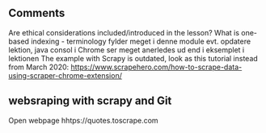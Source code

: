 ## Comments
Are ethical considerations included/introduced in the lesson?
What is one-based indexing - terminology fylder meget i denne module
evt. opdatere lektion, java consol i Chrome ser meget anerledes ud end i eksemplet i lektionen
The example with Scrapy is outdated, look as this tutorial instead from March 2020: https://www.scrapehero.com/how-to-scrape-data-using-scraper-chrome-extension/

## websraping with scrapy and Git
Open webpage hhtps://quotes.toscrape.com
